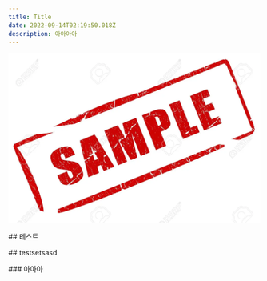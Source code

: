 ```yaml
---
title: Title
date: 2022-09-14T02:19:50.018Z
description: 아아아아
---
```

![sample](10101139-샘플-우표.webp "Sample")

\#﻿# 테스트

\#﻿# testsetsasd

\#﻿## 아아아